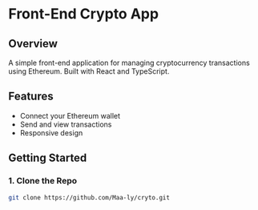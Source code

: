 # Front-End Crypto App

## Overview

A simple front-end application for managing cryptocurrency transactions using Ethereum. Built with React and TypeScript.

## Features

- Connect your Ethereum wallet
- Send and view transactions
- Responsive design

## Getting Started

### 1. Clone the Repo

```bash
git clone https://github.com/Maa-ly/cryto.git

